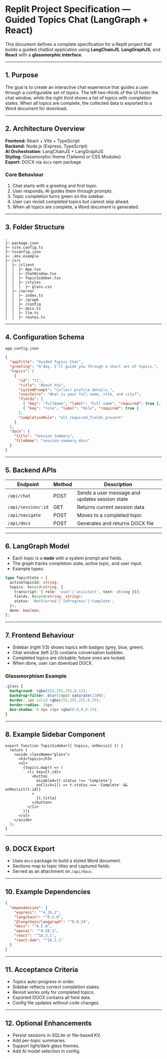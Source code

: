 # Replit Project Specification — Guided Topics Chat (LangGraph + React)

This document defines a complete specification for a Replit project that builds a guided chatbot application using **LangChainJS**, **LangGraphJS**, and **React** with a **glassmorphic interface**.

---

## 1. Purpose

The goal is to create an interactive chat experience that guides a user through a configurable set of topics. The left two-thirds of the UI hosts the chat window, while the right third shows a list of topics with completion states. When all topics are complete, the collected data is exported to a Word document for download.

---

## 2. Architecture Overview

**Frontend:** React + Vite + TypeScript  
**Backend:** Node.js (Express, TypeScript)  
**AI Orchestration:** LangChainJS + LangGraphJS  
**Styling:** Glassmorphic theme (Tailwind or CSS Modules)  
**Export:** DOCX via `docx` npm package  

### Core Behaviour
1. Chat starts with a greeting and first topic.  
2. User responds; AI guides them through prompts.  
3. Topic completion turns green on the sidebar.  
4. User can revisit completed topics but cannot skip ahead.  
5. When all topics are complete, a Word document is generated.  

---

## 3. Folder Structure

```
.
├─ package.json
├─ vite.config.ts
├─ tsconfig.json
├─ .env.example
├─ /src
│  ├─ /client
│  │  ├─ App.tsx
│  │  ├─ ChatWindow.tsx
│  │  ├─ TopicSidebar.tsx
│  │  ├─ /styles
│  │  │  ├─ glass.css
│  ├─ /server
│  │  ├─ index.ts
│  │  ├─ /graph
│  │  ├─ /config
│  │  ├─ docx.ts
│  │  ├─ llm.ts
│  │  ├─ routes.ts
```

---

## 4. Configuration Schema

`app.config.json`
```json
{
  "appTitle": "Guided Topics Chat",
  "greeting": "G’day. I’ll guide you through a short set of topics.",
  "topics": [
    {
      "id": "t1",
      "title": "About You",
      "systemPrompt": "Collect profile details.",
      "userIntro": "What is your full name, role, and city?",
      "fields": [
        { "key": "fullName", "label": "Full name", "required": true },
        { "key": "role", "label": "Role", "required": true }
      ],
      "completionRule": "all_required_fields_present"
    }
  ],
  "docx": {
    "title": "Session Summary",
    "fileName": "session-summary.docx"
  }
}
```

---

## 5. Backend APIs

| Endpoint | Method | Description |
|-----------|--------|--------------|
| `/api/chat` | POST | Sends a user message and updates session state |
| `/api/session/:id` | GET | Returns current session data |
| `/api/navigate` | POST | Moves to a completed topic |
| `/api/docx` | POST | Generates and returns DOCX file |

---

## 6. LangGraph Model

- Each topic is a **node** with a system prompt and fields.
- The graph tracks completion state, active topic, and user input.
- Example types:
```ts
type TopicState = {
  activeTopicId: string;
  topics: Record<string, {
    transcript: { role: 'user'|'assistant', text: string }[];
    fields: Record<string, string>;
    status: 'NotStarted'|'InProgress'|'Complete';
  }>;
  done: boolean;
};
```

---

## 7. Frontend Behaviour

- Sidebar (right 1/3) shows topics with badges (grey, blue, green).
- Chat window (left 2/3) contains conversation bubbles.
- Completed topics are clickable; future ones are locked.
- When done, user can download DOCX.

### Glassmorphism Example
```css
.glass {
  background: rgba(255,255,255,0.12);
  backdrop-filter: blur(18px) saturate(130%);
  border: 1px solid rgba(255,255,255,0.35);
  border-radius: 16px;
  box-shadow: 0 8px 24px rgba(0,0,0,0.25);
}
```

---

## 8. Example Sidebar Component

```tsx
export function TopicSidebar({ topics, onRevisit }) {
  return (
    <aside className="glass">
      <h3>Topics</h3>
      <ul>
        {topics.map(t => (
          <li key={t.id}>
            <button
              disabled={t.status !== 'Complete'}
              onClick={() => t.status === 'Complete' && onRevisit(t.id)}
            >
              {t.title}
            </button>
          </li>
        ))}
      </ul>
    </aside>
  );
}
```

---

## 9. DOCX Export

- Uses `docx` package to build a styled Word document.
- Sections map to topic titles and captured fields.
- Served as an attachment on `/api/docx`.

---

## 10. Example Dependencies

```json
{
  "dependencies": {
    "express": "^4.19.2",
    "langchain": "^0.2.0",
    "@langchain/langgraph": "^0.0.24",
    "docx": "^8.5.0",
    "openai": "^4.58.1",
    "react": "^18.3.1",
    "react-dom": "^18.3.1"
  }
}
```

---

## 11. Acceptance Criteria

- Topics auto-progress in order.
- Sidebar reflects correct completion states.
- Revisit works only for completed topics.
- Exported DOCX contains all field data.
- Config file updates without code changes.

---

## 12. Optional Enhancements

- Persist sessions in SQLite or file-based KV.
- Add per-topic summaries.
- Support light/dark glass themes.
- Add AI model selection in config.
